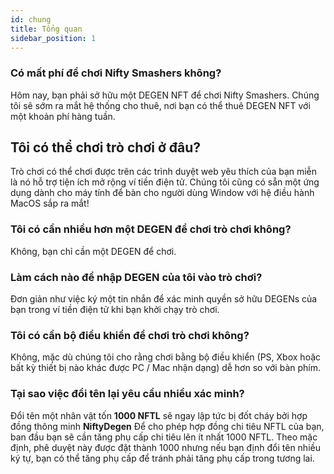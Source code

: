 ```yaml
---
id: chung
title: Tổng quan
sidebar_position: 1
---
```


### **Có mất phí để chơi Nifty Smashers không?**

Hôm nay, bạn phải sở hữu một DEGEN NFT để chơi Nifty Smashers. Chúng tôi sẽ sớm ra mắt hệ thống cho thuê, nơi bạn có thể thuê DEGEN NFT với một khoản phí hàng tuần.

## Tôi có thể chơi trò chơi ở đâu?

Trò chơi có thể chơi được trên các trình duyệt web yêu thích của bạn miễn là nó hỗ trợ tiện ích mở rộng ví tiền điện tử. Chúng tôi cũng có sẵn một ứng dụng dành cho máy tính để bàn cho người dùng Window với hệ điều hành MacOS sắp ra mắt!

### **Tôi có cần nhiều hơn một DEGEN để chơi trò chơi không?**

Không, bạn chỉ cần một DEGEN để chơi.

### Làm cách nào để nhập DEGEN của tôi vào trò chơi?

Đơn giản như việc ký một tin nhắn để xác minh quyền sở hữu DEGENs của bạn trong ví tiền điện tử khi bạn khởi chạy trò chơi.

### **Tôi có cần bộ điều khiển để chơi trò chơi không?**
Không, mặc dù chúng tôi cho rằng chơi bằng bộ điều khiển (PS, Xbox hoặc bất kỳ thiết bị nào khác được PC / Mac nhận dạng) dễ hơn so với bàn phím.

### Tại sao việc đổi tên lại yêu cầu nhiều xác minh?

Đổi tên một nhân vật tốn **1000 NFTL** sẽ ngay lập tức bị đốt cháy bởi hợp đồng thông minh **NiftyDegen** Để cho phép hợp đồng chi tiêu NFTL của bạn, ban đầu bạn sẽ cần tăng phụ cấp chi tiêu lên ít nhất 1000 NFTL. Theo mặc định, phê duyệt này được đặt thành 1000 nhưng nếu bạn định đổi tên nhiều ký tự, bạn có thể tăng phụ cấp để tránh phải tăng phụ cấp trong tương lai.
